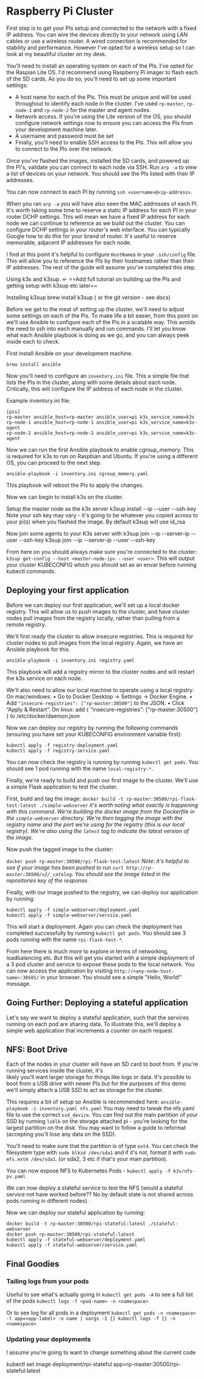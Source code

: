 # Raspberry Pi Cluster

First step is to get your PIs setup and connected to the network with a fixed IP address. You can wire the devices directly to your network using LAN cables or use a wireless router. A wired connection is recommended for stability and performance. However I've opted for a wireless setup so I can look at my beautiful cluster on my desk. 

You'll need to install an operating system on each of the PIs. I've opted for the Raspian Lite OS. I'd recommend using Raspberry Pi imager to flash each of the SD cards. As you do so, you'll need to set up some important settings:
- A host name for each of the PIs. This must be unique and will be used throughout to identify each node in the cluster. I've used `rp-master`, `rp-node-1` and `rp-node-2` for the master and agent nodes.
- Network access. If you're using the Lite version of the OS, you should configure network settings now to ensure you can access the PIs from your development machine later.
- A username and password must be set
- Finally, you'll need to enable SSH access to the PIs. This will allow you to connect to the PIs over the network.

Once you've flashed the images, installed the SD cards, and powered up the PI's, validate you can connect to each node via SSH. Run `arp -a` to view a list of devices on your network. You should see the PIs listed with their IP addresses. 

You can now connect to each PI by running `ssh <username>@<ip-address>`.

When you ran `arp -a` you will have also seen the MAC addresses of each PI. It's worth taking some time to reserve a static IP address for each PI in your router DCHP settings. This will mean we have a fixed IP address for each node we can continue to reference as we build out the cluster. You can configure DCHP settings in your router's web interface. You can typically Google how to do this for your brand of router. It's useful to reserve memorable, adjacent IP addresses for each node.

I find at this point it's helpful to configure `HostName`s in your `.ssh/config` file. This will allow you to reference the PIs by their hostnames rather than their IP addresses. The rest of the guide will assume you've completed this step.

Using k3s and k3sup. <- ==Add full tutorial on building up the PIs and getting setup with k3sup etc later==

Installing k3sup
brew install k3sup ( or the git version - see docs)

Before we get to the meat of setting up the cluster, we'll need to adjust some settings on each of the Pis. To make life a bit easier, from this point on we'll use Ansible to configure each of the Pis in a scalable way. This avoids the need to ssh into each manually and run commands. I'll let you know what each Ansible playbook is doing as we go, and you can always peek inside each to check. 

First install Ansible on your development machine. 

```
brew install ansible
```

Now you'll need to configure an `inventory.ini` file. This a simple file that lists the PIs in the cluster, along with some details about each node. Critically, this will configure the IP address of each node in the cluster.

Example inventory.ini file:
```
[pis]
rp-master ansible_host=rp-master ansible_user=pi k3s_service_name=k3s
rp-node-1 ansible_host=rp-node-1 ansible_user=pi k3s_service_name=k3s-agent
rp-node-2 ansible_host=rp-node-2 ansible_user=pi k3s_service_name=k3s-agent
```

Now we can run the first Ansible playbook to enable cgroup_memory. This is required for k3s to run on Raspbian and Ubuntu. If you're using a different OS, you can proceed to the next step.

```
ansible-playbook -i inventory.ini cgroup_memory.yaml
```

This playbook will reboot the PIs to apply the changes.

Now we can begin to install k3s on the cluster.

Setup the master node as the k3s server
k3sup install --ip <master-node-ip> --user <user> --ssh-key <path-to-ssh-key>
Note your ssh key may vary - it's going to be whatever you copied across to your pi(s) when you flashed the image.
By default k3sup will use id_rsa

Now join some agents to your K3s server with
k3sup join --ip <agent-node-1-ip> --server-ip <master-node-ip> --user <user> --ssh-key <path-to-ssh-key>
k3sup join --ip <agent-node-2-ip> --server-ip <master-node-ip> --user <user> --ssh-key <path-to-ssh-key>

From here on you should always make sure you're connected to the cluster: `k3sup get-config --host <master-node-ip> --user <user>`. This will output your
cluster KUBECONFIG which you should set as an envar before running kubectl commands.

## Deploying your first application

Before we can deploy our first application, we'll set up a local docker registry. This will allow us to push images to the cluster, and have cluster nodes pull images from the registry locally, rather than pulling from a remote registry. 

We'll first ready the cluster to allow insecure registries. This is required for cluster nodes to pull images from the local registry. Again, we have an Ansible playbook for this.

```
ansible-playbook -i inventory.ini registry.yaml
```
This playbook will add a registry mirror to the cluster nodes and will restart the k3s service on each node.

We'll also need to allow our local machine to operate using a local registry:
On mac/windows:
 • Go to Docker Desktop → Settings → Docker Engine.
 • Add `"insecure-registries": ["rp-master:30500"]` to the JSON.
 • Click “Apply & Restart”.
On linux:
add { "insecure-registries": ["rp-master:30500"] } to /etc/docker/daemon.json

Now we can deploy our registry by running the following commands (ensuring you have set your KUBECONFIG environment variable first):

```
kubectl apply -f registry-deployment.yaml
kubectl apply -f registry-service.yaml
```
You can now check the registry is running by running `kubectl get pods`. You should see 1 pod running with the name `local-registry-*`.

Finally, we're ready to build and push our first image to the cluster. We'll use a simple Flask application to test the cluster.

First, build and tag the image:
`docker build -t rp-master:30500/rpi-flask-test:latest ./simple-webserver`
_it's worth noting what exactly is happening with this command. We're building the docker image from the Dockerfile in the `simple-webserver` directory. We're then tagging the image with the registry name and the port we're using for the registry (this is our local registry). We're also using the `latest` tag to indicate the latest version of the image._

Now push the tagged image to the cluster:

`docker push rp-master:30500/rpi-flask-test:latest`
_Note: it's helpful to see if your image has been pushed to run `curl http://rp-master:30500/v2/_catalog`. You should see the image listed in the repositories key of the response._


Finally, with our image pushed to the registry, we can deploy our application by running:

```
kubectl apply -f simple-webserver/deployment.yaml
kubectl apply -f simple-webserver/service.yaml
```

This will start a deployment. Again you can check the deployment has completed successfully by running `kubectl get pods`. You should see 3 pods running with the name `rpi-flask-test-*`.

From here there is much more to explore in terms of networking, loadbalancing etc. But this will get you started with
a simple deployment of a 3 pod cluster and service to expose these pods to the local network. You can now access the application by visiting `http://<any-node-host-name>:30501/` in your browser. You should see a simple "Hello, World!" message.

## Going Further: Deploying a stateful application

Let's say we want to deploy a stateful application, such that the services running on each pod are sharing data. To illustrate this, we'll deploy a simple web application that increments a counter on each request. 

## NFS: Boot Drive 

Each of the nodes in your cluster will have an SD card to boot from. If you're running services inside the cluster, it's  
likely you'll want larger storage for things like logs or data. It's possible to boot from a USB drive with newer PIs but 
for the purposes of this demo we'll simply attach a USB SSD to act as storage for the cluster.

This requires a bit of setup so Ansible is recommended here: `ansible-playbook -i inventory.yaml nfs.yaml`
You may need to tweak the nfs.yaml file to use the correct `ssd_device`. You can find out the main partition of your
SSD by running `lsblk` on the storage attached pi - you're looking for the largest partition on the disk. You may want 
to follow a guide to reformat (accepting you'll lose any data on the SSD).

You'll need to make sure that the partition is of type `ext4`. You can check the filesystem type with `sudo blkid /dev/sda1`
and if it's not, format it with `sudo mfs.ext4 /dev/sda1`. (or sda2, 3 etc if that's your main partition).

You can now expose NFS to Kubernetes Pods - `kubectl apply -f k3s/nfs-pv.yaml`

We can now deploy a stateful service to test the NFS (would a stateful service not have worked before?? No by default state
is not shared across pods running in different nodes).

Now we can deploy our stateful application by running:

```
docker build -t rp-master:30500/rpi-stateful:latest ./stateful-webserver
docker push rp-master:30500/rpi-stateful:latest
kubectl apply -f stateful-webserver/deployment.yaml
kubectl apply -f stateful-webserver/service.yaml
```

## Final Goodies

### Tailing logs from your pods

Useful to see what's actually going in
`kubectl get pods -A` to see a full list of the pods
`kubectl logs -f <pod-name> -n <namespace>`

Or to see log for all pods in a deployment
`kubectl get pods -n <namespace> -l app=<app-label> -o name | xargs -I {} kubectl logs -f {} -n <namespace>`

### Updating your deployments

I assume you're going to want to change something about the current code

kubectl set image deployment/rpi-stateful app=rp-master:30500/rpi-stateful:latest





